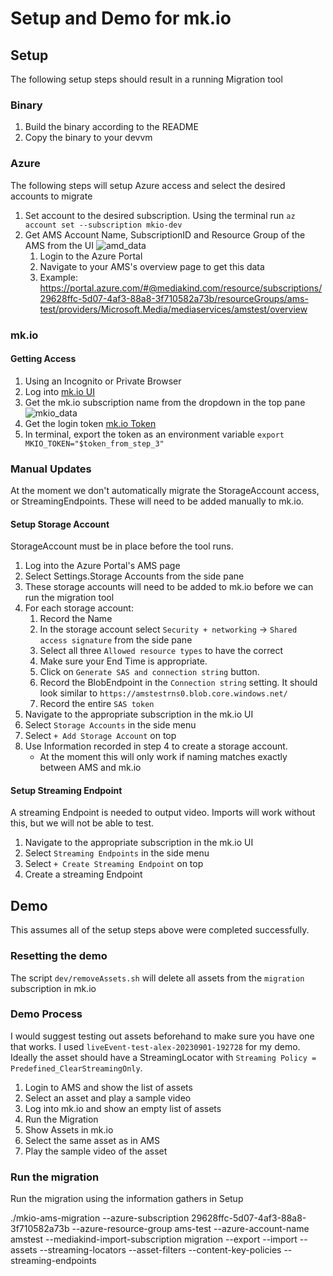# Setup and Demo for mk.io

## Setup

The following setup steps should result in a running Migration tool

### Binary

1. Build the binary according to the README
2. Copy the binary to your devvm

### Azure

The following steps will setup Azure access and select the desired accounts to migrate

1. Set account to the desired subscription. Using the terminal run `az account set --subscription mkio-dev`
2. Get AMS Account Name, SubscriptionID and Resource Group of the AMS from the UI
    ![amd_data](demo-ams-data.png)
    1. Login to the Azure Portal
    2. Navigate to your AMS's overview page to get this data
    3. Example: https://portal.azure.com/#@mediakind.com/resource/subscriptions/29628ffc-5d07-4af3-88a8-3f710582a73b/resourceGroups/ams-test/providers/Microsoft.Media/mediaservices/amstest/overview

### mk.io

#### Getting Access

1. Using an Incognito or Private Browser
2. Log into [mk.io UI](https://app.mk.io/)
3. Get the mk.io subscription name from the dropdown in the top pane
    ![mkio_data](demo-mkio-data.png)
4. Get the login token [mk.io Token](https://api.mk.io/auth/token/)
5. In terminal, export the token as an environment variable
    `export MKIO_TOKEN="$token_from_step_3"`

### Manual Updates

At the moment we don't automatically migrate the StorageAccount access, or StreamingEndpoints. These will need to be added manually to mk.io.

#### Setup Storage Account

StorageAccount must be in place before the tool runs.

1. Log into the Azure Portal's AMS page
2. Select Settings.Storage Accounts from the side pane
3. These storage accounts will need to be added to mk.io before we can run the migration tool
4. For each storage account:
    1. Record the Name
    2. In the storage account select `Security + networking` -> `Shared access signature` from the side pane
    3. Select all three `Allowed resource types` to have the correct
    4. Make sure your End Time is appropriate.
    5. Click on `Generate SAS and connection string` button.
    6. Record the BlobEndpoint in the `Connection string` setting. It should look similar to `https://amstestrns0.blob.core.windows.net/`
    7. Record the entire `SAS token`
5. Navigate to the appropriate subscription in the mk.io UI
6. Select `Storage Accounts` in the side menu
7. Select `+ Add Storage Account` on top
8. Use Information recorded in step 4 to create a storage account.
    - At the moment this will only work if naming matches exactly between AMS and mk.io

#### Setup Streaming Endpoint

A streaming Endpoint is needed to output video. Imports will work without this, but we will not be able to test.

1. Navigate to the appropriate subscription in the mk.io UI
2. Select `Streaming Endpoints` in the side menu
3. Select `+ Create Streaming Endpoint` on top
4. Create a streaming Endpoint

## Demo

This assumes all of the setup steps above were completed successfully.

### Resetting the demo

The script `dev/removeAssets.sh` will delete all assets from the `migration` subscription in mk.io

### Demo Process

I would suggest testing out assets beforehand to make sure you have one that works. I used `liveEvent-test-alex-20230901-192728` for my demo. Ideally the asset should have a StreamingLocator with `Streaming Policy = Predefined_ClearStreamingOnly`.

1. Login to AMS and show the list of assets
2. Select an asset and play a sample video
3. Log into mk.io and show an empty list of assets
4. Run the Migration
5. Show Assets in mk.io
6. Select the same asset as in AMS
7. Play the sample video of the asset

### Run the migration

Run the migration using the information gathers in Setup

./mkio-ams-migration --azure-subscription 29628ffc-5d07-4af3-88a8-3f710582a73b --azure-resource-group ams-test --azure-account-name amstest --mediakind-import-subscription migration --export --import --assets --streaming-locators --asset-filters --content-key-policies --streaming-endpoints
